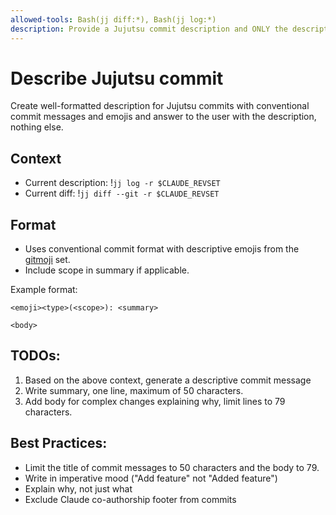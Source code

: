 ```yaml
---
allowed-tools: Bash(jj diff:*), Bash(jj log:*)
description: Provide a Jujutsu commit description and ONLY the description.
---
```

# Describe Jujutsu commit

Create well-formatted description for Jujutsu commits with conventional
commit messages and emojis and answer to the user with the description, nothing
else.

## Context
- Current description: !`jj log -r $CLAUDE_REVSET`
- Current diff: !`jj diff --git -r $CLAUDE_REVSET`

##  Format
- Uses conventional commit format with descriptive emojis from the
[gitmoji](https://gitmoji.dev/) set.
- Include scope in summary if applicable.

Example format:
```
<emoji><type>(<scope>): <summary>

<body>

```

## TODOs:
1. Based on the above context, generate a descriptive commit message
2. Write summary, one line, maximum of 50 characters.
3. Add body for complex changes explaining why, limit lines to 79 characters.

## Best Practices:
- Limit the title of commit messages to 50 characters and the body to 79.
- Write in imperative mood ("Add feature" not "Added feature")
- Explain why, not just what
- Exclude Claude co-authorship footer from commits
